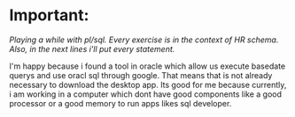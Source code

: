 
# Important:

*Playing a while with pl/sql. 
Every exercise is in the context of HR schema. Also, in the next lines i'll put every statement.*

I'm happy because i found a tool in oracle which allow us execute basedate querys and use oracl sql through google. That means that is not already necessary to download the desktop app. Its good for me because currently, i am working in a computer which dont have good components like a good processor or a good memory to run apps likes sql developer. 

